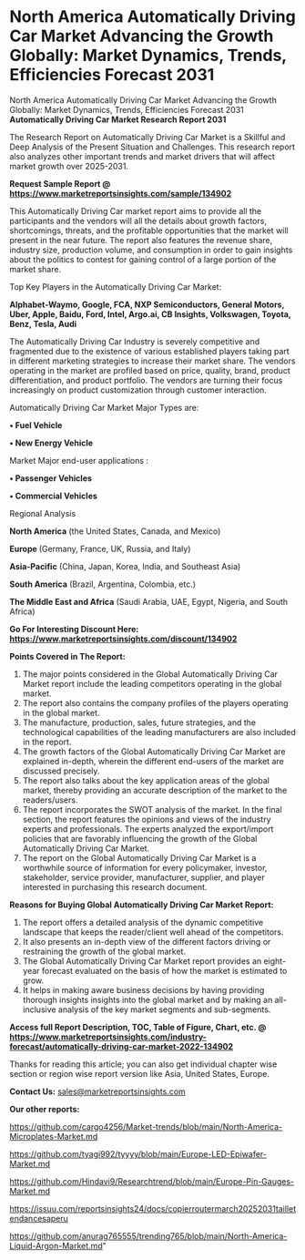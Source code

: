 # North America Automatically Driving Car Market Advancing the Growth Globally: Market Dynamics, Trends, Efficiencies Forecast 2031
North America Automatically Driving Car Market Advancing the Growth Globally: Market Dynamics, Trends, Efficiencies Forecast 2031
<strong>Automatically Driving Car Market Research Report 2031</strong>

The Research Report on Automatically Driving Car Market is a Skillful and Deep Analysis of the Present Situation and Challenges. This research report also analyzes other important trends and market drivers that will affect market growth over 2025-2031.

<strong>Request Sample Report @ <a href=https://www.marketreportsinsights.com/sample/134902>https://www.marketreportsinsights.com/sample/134902</a></strong>

This Automatically Driving Car market report aims to provide all the participants and the vendors will all the details about growth factors, shortcomings, threats, and the profitable opportunities that the market will present in the near future. The report also features the revenue share, industry size, production volume, and consumption in order to gain insights about the politics to contest for gaining control of a large portion of the market share.

Top Key Players in the Automatically Driving Car Market:

<strong>Alphabet-Waymo, Google, FCA, NXP Semiconductors, General Motors, Uber, Apple, Baidu, Ford, Intel, Argo.ai, CB Insights, Volkswagen, Toyota, Benz, Tesla, Audi</strong>

The Automatically Driving Car Industry is severely competitive and fragmented due to the existence of various established players taking part in different marketing strategies to increase their market share. The vendors operating in the market are profiled based on price, quality, brand, product differentiation, and product portfolio. The vendors are turning their focus increasingly on product customization through customer interaction.

Automatically Driving Car Market Major Types are:

<strong>• Fuel Vehicle

• New Energy Vehicle</strong>

Market Major end-user applications :

<strong>• Passenger Vehicles

• Commercial Vehicles</strong>

Regional Analysis

</u><strong><b>North America</b></strong> (the United States, Canada, and Mexico)

<strong><b>Europe </b></strong>(Germany, France, UK, Russia, and Italy)

<strong><b>Asia-Pacific</b></strong> (China, Japan, Korea, India, and Southeast Asia)

<strong><b>South America</b></strong> (Brazil, Argentina, Colombia, etc.)

<strong><b>The Middle East and Africa</b></strong> (Saudi Arabia, UAE, Egypt, Nigeria, and South Africa)

<strong>Go For Interesting Discount Here: <a href=https://www.marketreportsinsights.com/discount/134902>https://www.marketreportsinsights.com/discount/134902</a></strong>

<strong>Points Covered in The Report:</strong>
<ol>
  <li>The major points considered in the Global Automatically Driving Car Market report include the leading competitors operating in the global market.</li>
  <li>The report also contains the company profiles of the players operating in the global market.</li>
  <li>The manufacture, production, sales, future strategies, and the technological capabilities of the leading manufacturers are also included in the report.</li>
  <li>The growth factors of the Global Automatically Driving Car Market are explained in-depth, wherein the different end-users of the market are discussed precisely.</li>
  <li>The report also talks about the key application areas of the global market, thereby providing an accurate description of the market to the readers/users.</li>
  <li>The report incorporates the SWOT analysis of the market. In the final section, the report features the opinions and views of the industry experts and professionals. The experts analyzed the export/import policies that are favorably influencing the growth of the Global Automatically Driving Car Market.</li>
  <li>The report on the Global Automatically Driving Car Market is a worthwhile source of information for every policymaker, investor, stakeholder, service provider, manufacturer, supplier, and player interested in purchasing this research document.</li>
</ol>
<strong>Reasons for Buying Global Automatically Driving Car Market Report:</strong>

<ol>
  <li>The report offers a detailed analysis of the dynamic competitive landscape that keeps the reader/client well ahead of the competitors.</li>
  <li>It also presents an in-depth view of the different factors driving or restraining the growth of the global market.</li>
  <li>The Global Automatically Driving Car Market report provides an eight-year forecast evaluated on the basis of how the market is estimated to grow.</li>
  <li>It helps in making aware business decisions by having providing thorough insights insights into the global market and by making an all-inclusive analysis of the key market segments and sub-segments.</li>
</ol>
<strong>Access full Report Description, TOC, Table of Figure, Chart, etc. @ <a href=https://www.marketreportsinsights.com/industry-forecast/automatically-driving-car-market-2022-134902>https://www.marketreportsinsights.com/industry-forecast/automatically-driving-car-market-2022-134902</a></strong>


Thanks for reading this article; you can also get individual chapter wise section or region wise report version like Asia, United States, Europe.

<strong>Contact Us:</strong>
sales@marketreportsinsights.com

<strong>Our other reports:</strong>

<a href=https://github.com/cargo4256/Market-trends/blob/main/North-America-Microplates-Market.md>https://github.com/cargo4256/Market-trends/blob/main/North-America-Microplates-Market.md</a>

<a href=https://github.com/tyagi992/tyyyy/blob/main/Europe-LED-Epiwafer-Market.md>https://github.com/tyagi992/tyyyy/blob/main/Europe-LED-Epiwafer-Market.md</a>

<a href=https://github.com/Hindavi9/Researchtrend/blob/main/Europe-Pin-Gauges-Market.md>https://github.com/Hindavi9/Researchtrend/blob/main/Europe-Pin-Gauges-Market.md</a>

<a href=https://issuu.com/reportsinsights24/docs/copierroutermarch20252031tailletendancesaperu>https://issuu.com/reportsinsights24/docs/copierroutermarch20252031tailletendancesaperu</a>

<a href=https://github.com/anurag765555/trending765/blob/main/North-America-Liquid-Argon-Market.md>https://github.com/anurag765555/trending765/blob/main/North-America-Liquid-Argon-Market.md</a>"
